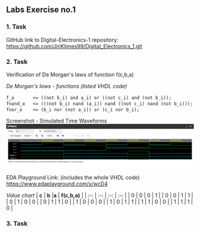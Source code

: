 ## Labs Exercise no.1


### 1. Task
GitHub link to Digital-Electronics-1 repository:
https://github.com/JiriKlimes99/Digital_Electronics_1.git


### 2. Task
Verification of De Morgan's laws of function f(c,b,a)

_De Morgan's laws - functions (listed VHDL code)_

    f_o       <= ((not b_i) and a_i) or ((not c_i) and (not b_i));
    fnand_o   <= (((not b_i) nand (a_i)) nand ((not c_i) nand (not b_i)));
    fnor_o    <= (b_i nor (not a_i)) or (c_i nor b_i);

Screenshot - Simulated Time Waveforms
![Alt text](https://github.com/JiriKlimes99/Digital_Electronics_1/blob/main/Labs/01-gates/Time%20Waveforms%20Screenshot.PNG?raw=true "Optional Title")


EDA Playground Link:
(includes the whole VHDL code)
https://www.edaplayground.com/x/wcD4


_Value chart_
| **c** | **b** |**a** | **f(c,b,a)** |
| :-: | :-: | :-: | :-: |
| 0 | 0 | 0 | 1 |
| 0 | 0 | 1 | 1 |
| 0 | 1 | 0 | 0 |
| 0 | 1 | 1 | 0 |
| 1 | 0 | 0 | 0 |
| 1 | 0 | 1 | 1 |
| 1 | 1 | 0 | 0 |
| 1 | 1 | 1 | 0 |


### 3. Task
